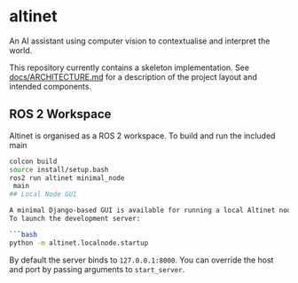 # altinet

An AI assistant using computer vision to contextualise and interpret the world.

This repository currently contains a skeleton implementation. See
[docs/ARCHITECTURE.md](docs/ARCHITECTURE.md) for a description of the project
layout and intended components.

## ROS 2 Workspace

Altinet is organised as a ROS 2 workspace. To build and run the included
 main

```bash
colcon build
source install/setup.bash
ros2 run altinet minimal_node
 main
## Local Node GUI

A minimal Django-based GUI is available for running a local Altinet node.
To launch the development server:

```bash
python -m altinet.localnode.startup
```

By default the server binds to `127.0.0.1:8000`. You can override the host
and port by passing arguments to `start_server`.
